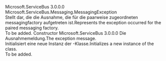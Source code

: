 <Type Name="PairedMessagingFactoryException" FullName="Microsoft.ServiceBus.Messaging.PairedMessagingFactoryException">
  <TypeSignature Language="C#" Value="public class PairedMessagingFactoryException : Microsoft.ServiceBus.Messaging.MessagingException" />
  <TypeSignature Language="ILAsm" Value=".class public auto ansi serializable beforefieldinit PairedMessagingFactoryException extends Microsoft.ServiceBus.Messaging.MessagingException" />
  <TypeSignature Language="DocId" Value="T:Microsoft.ServiceBus.Messaging.PairedMessagingFactoryException" />
  <TypeSignature Language="VB.NET" Value="Public Class PairedMessagingFactoryException&#xA;Inherits MessagingException" />
  <TypeSignature Language="F#" Value="type PairedMessagingFactoryException = class&#xA;    inherit MessagingException" />
  <AssemblyInfo>
    <AssemblyName>Microsoft.ServiceBus</AssemblyName>
    <AssemblyVersion>3.0.0.0</AssemblyVersion>
  </AssemblyInfo>
  <Base>
    <BaseTypeName>Microsoft.ServiceBus.Messaging.MessagingException</BaseTypeName>
  </Base>
  <Interfaces />
  <Docs>
    <summary><span data-ttu-id="482fc-101">Stellt dar, die die Ausnahme, die für die paarweise zugeordneten messagingfactory aufgetreten ist.</span><span class="sxs-lookup"><span data-stu-id="482fc-101">Represents the exception occurred for the paired messaging factory.</span></span></summary>
    <remarks>To be added.</remarks>
  </Docs>
  <Members>
    <Member MemberName=".ctor">
      <MemberSignature Language="C#" Value="public PairedMessagingFactoryException (string message);" />
      <MemberSignature Language="ILAsm" Value=".method public hidebysig specialname rtspecialname instance void .ctor(string message) cil managed" />
      <MemberSignature Language="DocId" Value="M:Microsoft.ServiceBus.Messaging.PairedMessagingFactoryException.#ctor(System.String)" />
      <MemberSignature Language="VB.NET" Value="Public Sub New (message As String)" />
      <MemberSignature Language="F#" Value="new Microsoft.ServiceBus.Messaging.PairedMessagingFactoryException : string -&gt; Microsoft.ServiceBus.Messaging.PairedMessagingFactoryException" Usage="new Microsoft.ServiceBus.Messaging.PairedMessagingFactoryException message" />
      <MemberType>Constructor</MemberType>
      <AssemblyInfo>
        <AssemblyName>Microsoft.ServiceBus</AssemblyName>
        <AssemblyVersion>3.0.0.0</AssemblyVersion>
      </AssemblyInfo>
      <Parameters>
        <Parameter Name="message" Type="System.String" />
      </Parameters>
      <Docs>
        <param name="message"><span data-ttu-id="482fc-102">Die Ausnahmemeldung.</span><span class="sxs-lookup"><span data-stu-id="482fc-102">The exception message.</span></span></param>
        <summary><span data-ttu-id="482fc-103">Initialisiert eine neue Instanz der <see cref="T:Microsoft.ServiceBus.Messaging.PairedMessagingFactoryException" />-Klasse.</span><span class="sxs-lookup"><span data-stu-id="482fc-103">Initializes a new instance of the <see cref="T:Microsoft.ServiceBus.Messaging.PairedMessagingFactoryException" /> class.</span></span></summary>
        <remarks>To be added.</remarks>
      </Docs>
    </Member>
  </Members>
</Type>